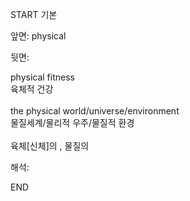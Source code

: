 START
기본

앞면:
physical


뒷면:
<div>physical fitness </div><div>육체적 건강</div><div><br></div><div><div>the physical world/universe/environment </div><div>물질세계/물리적 우주/물질적 환경</div></div><div><br></div><div>육체[신체]의 , 물질의</div>


해석:
<!--ID: 1746614454426-->
END